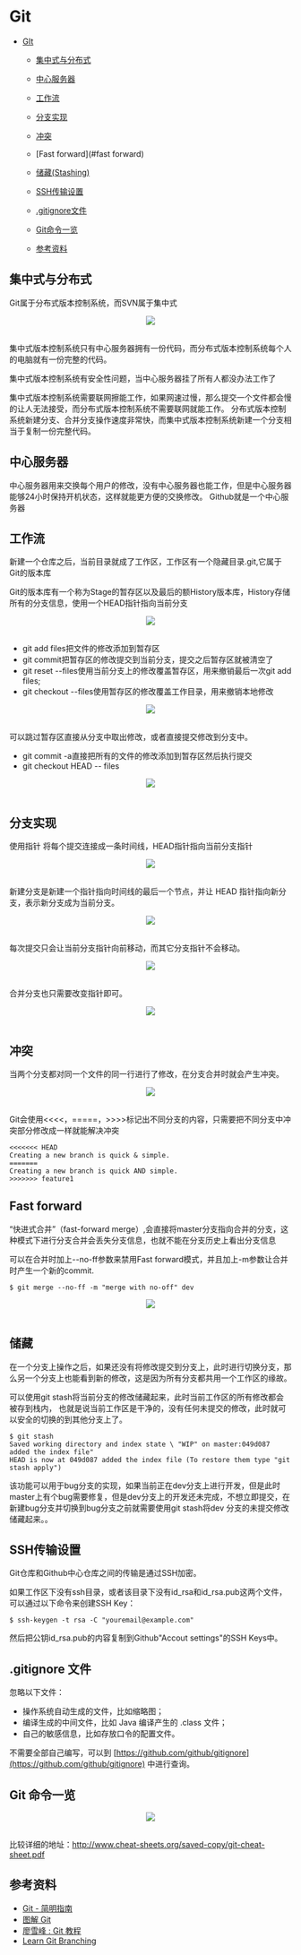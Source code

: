 # Git
<!-- GFM-TOC -->

* [GIt](#git)
  * [集中式与分布式](#集中式与分布式)

  * [中心服务器](#中心服务器)

  * [工作流](#工作流)

  * [分支实现](#分支实现)

  * [冲突](#冲突)

  * [Fast forward](#fast forward)

  * [储藏(Stashing)](#储藏stashing)

  * [SSH传输设置](#SSH传输设置)

  * [.gitignore文件](#gitignore文件)

  * [Git命令一览](#git-命令一览)

  * [参考资料](#参考资料)

	<!-- GFM-TOC -->

## 集中式与分布式

Git属于分布式版本控制系统，而SVN属于集中式
    
<div align="center"> <img src="https://cs-notes-1256109796.cos.ap-guangzhou.myqcloud.com/image-20191208200656794.png"/> </div><br>


集中式版本控制系统只有中心服务器拥有一份代码，而分布式版本控制系统每个人的电脑就有一份完整的代码。
	
集中式版本控制系统有安全性问题，当中心服务器挂了所有人都没办法工作了
	
集中式版本控制系统需要联网擦能工作，如果网速过慢，那么提交一个文件都会慢的让人无法接受，而分布式版本控制系统不需要联网就能工作。
分布式版本控制系统新建分支、合并分支操作速度非常快，而集中式版本控制系统新建一个分支相当于复制一份完整代码。
## 中心服务器
中心服务器用来交换每个用户的修改，没有中心服务器也能工作，但是中心服务器能够24小时保持开机状态，这样就能更方便的交换修改。
Github就是一个中心服务器
## 工作流
新建一个仓库之后，当前目录就成了工作区，工作区有一个隐藏目录.git,它属于Git的版本库

Git的版本库有一个称为Stage的暂存区以及最后的额History版本库，History存储所有的分支信息，使用一个HEAD指针指向当前分支

<div align="center"> <img src="https://cs-notes-1256109796.cos.ap-guangzhou.myqcloud.com/image-20191208195941661.png"/> </div><br>

- git add files把文件的修改添加到暂存区
- git commit把暂存区的修改提交到当前分支，提交之后暂存区就被清空了
- git reset --files使用当前分支上的修改覆盖暂存区，用来撤销最后一次git add files;
- git checkout --files使用暂存区的修改覆盖工作目录，用来撤销本地修改

<div align="center"> <img src="https://cs-notes-1256109796.cos.ap-guangzhou.myqcloud.com/image-20191208200014395.png"/> </div><br>

可以跳过暂存区直接从分支中取出修改，或者直接提交修改到分支中。

- git commit -a直接把所有的文件的修改添加到暂存区然后执行提交
- git checkout HEAD -- files

<div align="center"> <img src="https://cs-notes-1256109796.cos.ap-guangzhou.myqcloud.com/image-20191208200543923.png"/> </div><br>

## 分支实现

使用指针 将每个提交连接成一条时间线，HEAD指针指向当前分支指针

<div align="center"> <img src="https://cs-notes-1256109796.cos.ap-guangzhou.myqcloud.com/image-20191208203219927.png"/> </div><br>

新建分支是新建一个指针指向时间线的最后一个节点，并让 HEAD 指针指向新分支，表示新分支成为当前分支。

<div align="center"> <img src="https://cs-notes-1256109796.cos.ap-guangzhou.myqcloud.com/image-20191208203142527.png"/> </div><br>

每次提交只会让当前分支指针向前移动，而其它分支指针不会移动。

<div align="center"> <img src="https://cs-notes-1256109796.cos.ap-guangzhou.myqcloud.com/image-20191208203112400.png"/> </div><br>

合并分支也只需要改变指针即可。

<div align="center"> <img src="https://cs-notes-1256109796.cos.ap-guangzhou.myqcloud.com/image-20191208203010540.png"/> </div><br>

## 冲突

当两个分支都对同一个文件的同一行进行了修改，在分支合并时就会产生冲突。
<div align="center"><img src="https://cs-notes-1256109796.cos.apguangzhou.myqcloud.com/image-2019120191208203034705.png"/></div><br>

Git会使用<<<<，=====，>>>>标记出不同分支的内容，只需要把不同分支中冲突部分修改成一样就能解决冲突

```
<<<<<<< HEAD
Creating a new branch is quick & simple.
=======
Creating a new branch is quick AND simple.
>>>>>>> feature1
```
## Fast forward

“快进式合并”（fast-forward merge）,会直接将master分支指向合并的分支，这种模式下进行分支合并会丢失分支信息，也就不能在分支历史上看出分支信息

可以在合并时加上--no-ff参数来禁用Fast forward模式，并且加上-m参数让合并时产生一个新的commit.

```
$ git merge --no-ff -m "merge with no-off" dev

```
<div align="center"><img src="https://cs-notes-1256109796.cos.ap-guangzhou.myqcloud.com/image-20191208203639712.png"/> </div><br>

## 储藏

在一个分支上操作之后，如果还没有将修改提交到分支上，此时进行切换分支，那么另一个分支上也能看到新的修改，这是因为所有分支都共用一个工作区的缘故。

可以使用git stash将当前分支的修改储藏起来，此时当前工作区的所有修改都会被存到栈内，
也就是说当前工作区是干净的，没有任何未提交的修改，此时就可以安全的切换的到其他分支上了。

```
$ git stash
Saved working directory and index state \ "WIP" on master:049d087 added the index file"
HEAD is now at 049d087 added the index file (To restore them type "git stash apply")
```
该功能可以用于bug分支的实现，如果当前正在dev分支上进行开发，但是此时master上有个bug需要修复，但是dev分支上的开发还未完成，不想立即提交，在新建bug分支并切换到bug分支之前就需要使用git stash将dev 分支的未提交修改储藏起来。。
## SSH传输设置

Git仓库和Github中心仓库之间的传输是通过SSH加密。

如果工作区下没有ssh目录，或者该目录下没有id_rsa和id_rsa.pub这两个文件，可以通过以下命令来创建SSH Key：

```
$ ssh-keygen -t rsa -C "youremail@example.com"
```
然后把公钥id_rsa.pub的内容复制到Github"Accout settings"的SSH Keys中。

## .gitignore 文件

忽略以下文件：

- 操作系统自动生成的文件，比如缩略图；
- 编译生成的中间文件，比如 Java 编译产生的 .class 文件；
- 自己的敏感信息，比如存放口令的配置文件。

不需要全部自己编写，可以到 [https://github.com/github/gitignore](https://github.com/github/gitignore) 中进行查询。

## Git 命令一览

<div align="center"> <img src="https://cs-notes-1256109796.cos.ap-guangzhou.myqcloud.com/7a29acce-f243-4914-9f00-f2988c528412.jpg" width=""> </div><br>

比较详细的地址：http://www.cheat-sheets.org/saved-copy/git-cheat-sheet.pdf

## 参考资料

- [Git - 简明指南](http://rogerdudler.github.io/git-guide/index.zh.html)
- [图解 Git](http://marklodato.github.io/visual-git-guide/index-zh-cn.html)
- [廖雪峰 : Git 教程](https://www.liaoxuefeng.com/wiki/0013739516305929606dd18361248578c67b8067c8c017b000)
- [Learn Git Branching](https://learngitbranching.js.org/)